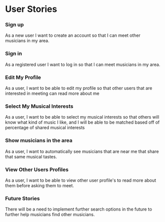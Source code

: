 # User Stories

### Sign up
As a new user I want to create an account so that I can meet other musicians in my area.

### Sign in
As a registered user I want to log in so that I can meet musicians in my area.

### Edit My Profile
As a user, I want to be able to edit my profile so that other users that are interested in meeting can read more about me

### Select My Musical Interests
As a user, I want to be able to select my musical interests so that others will know what kind of music I like, and I will be able to be matched based off of percentage of shared musical interests

### Show musicians in the area
As a user, I want to automatically see musicians that are near me that share that same musical tastes.

### View Other Users Profiles
As a user, I want to be able to view other user profile's to read more about them before asking them to meet.

### Future Stories
There will be a need to implement further search options in the future to further help musicians find other musicians.
